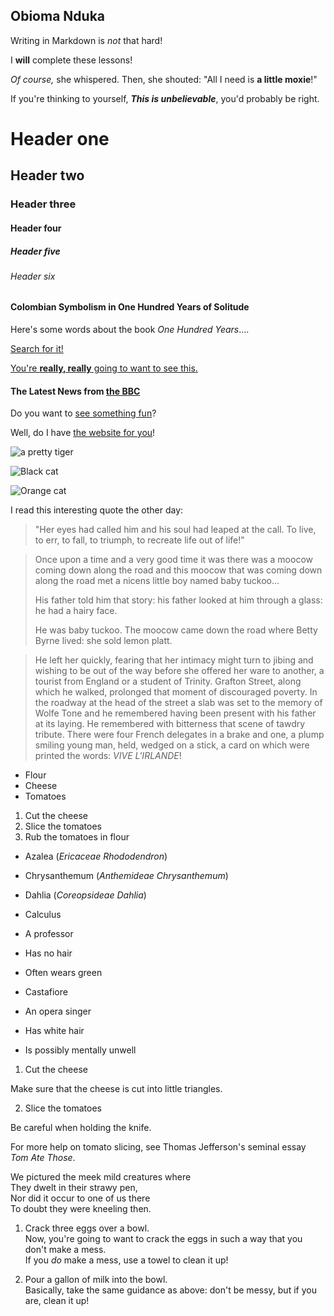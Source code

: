 ## Obioma Nduka

Writing in Markdown is _not_ that hard!

I **will** complete these lessons!

_Of course,_ she whispered. Then, she shouted: "All I need is **a little moxie**!"

If you're thinking to yourself, **_This is unbelievable_**, you'd probably be right.

# Header one

## Header two

### Header three

#### Header four

##### Header five

###### Header six

#### Colombian Symbolism in One Hundred Years of Solitude

Here's some words about the book _One Hundred Years_....

[Search for it!](http://www.google.com/) 

[You're **really, really** going to want to see this.](http://www.kitten.com/)

#### The Latest News from [the BBC](http://www.bbc.com/news/)

Do you want to [see something fun][a fun place]?

Well, do I have [the website for you][another fun place]!

[a fun place]:http://www.zombo.com/
[another fun place]: http://www.stumbleupon.com/

![a pretty tiger](https://upload.wikimedia.org/wikipedia/commons/5/56/Tiger.50.jpg)

![Black cat][Black]

![Orange cat][Orange]

[Black]: https://upload.wikimedia.org/wikipedia/commons/a/a3/81_INF_DIV_SSI.jpg

[Orange]:http://icons.iconarchive.com/icons/google/noto-emoji-animals-nature/256/22221-cat-icon.png

I read this interesting quote the other day:

>"Her eyes had called him and his soul had leaped at the call. To live, to err, to fall, to triumph, to recreate life out of life!"


>Once upon a time and a very good time it was there was a moocow coming down along the road and this moocow that was coming down along the road met a nicens little boy named baby tuckoo...
>
>His father told him that story: his father looked at him through a glass: he had a hairy face.
>
>He was baby tuckoo. The moocow came down the road where Betty Byrne lived: she sold lemon platt.

>He left her quickly, fearing that her intimacy might turn to jibing and wishing to be out of the way before she offered her ware to another, a tourist from England or a student of Trinity. Grafton Street, along which he walked, prolonged that moment of discouraged poverty. In the roadway at the head of the street a slab was set to the memory of Wolfe Tone and he remembered having been present with his father at its laying. He remembered with bitterness that scene of tawdry tribute. There were four French delegates in a brake and one, a plump smiling young man, held, wedged on a stick, a card on which were printed the words: _VIVE L'IRLANDE_!

* Flour 
* Cheese
* Tomatoes

1. Cut the cheese 
2. Slice the tomatoes
3. Rub the tomatoes in flour

* Azalea (_Ericaceae Rhododendron_)
* Chrysanthemum (_Anthemideae Chrysanthemum_)
* Dahlia (_Coreopsideae Dahlia_)

* Calculus
 * A professor
 * Has no hair 
 * Often wears green
* Castafiore 
 * An opera singer 
 * Has white hair 
 * Is possibly mentally unwell

1. Cut the cheese
  
 Make sure that the cheese is cut into little triangles.

2. Slice the tomatoes
  
  Be careful when holding the knife.
 
 For more help on tomato slicing, see Thomas Jefferson's    seminal essay _Tom Ate Those_.

We pictured the meek mild creatures where  
They dwelt in their strawy pen,  
Nor did it occur to one of us there  
To doubt they were kneeling then.

1. Crack three eggs over a bowl.  
Now, you're going to want to crack the eggs in such a  way that you don't make a mess.  
If you _do_ make a mess, use a towel to clean it up!

2. Pour a gallon of milk into the bowl.  
Basically, take the same guidance as above: don't be messy, but if you are, clean it up!

